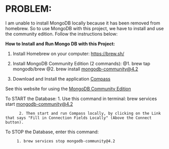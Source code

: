 
# PROBLEM:

I am unable to install MongoDB locally because it has been removed from homebrew. So to use MongoDB with this project, we have to install and use the community edition. Follow the instructions below:


**How to Install and Run Mongo DB with this Project:**

1. Install Homebrew on your computer: https://brew.sh/

2. Install MongoDB Community Edition (2 commands):
    @1. brew tap mongodb/brew
    @2. brew install mongodb-community@4.2

3. Download and Install the application [Compass](https://docs.mongodb.com/compass/master/install/)



See this website for using the [MongoDB Community Edition](https://docs.mongodb.com/manual/tutorial/install-mongodb-on-os-x/)

  To START the Database:
          1. Use this command in terminal: brew services start mongodb-community@4.2

          2. Then start and run Compass locally, by clicking on the Link that says "Fill in Connection Fields Locally" (Above the Connect button).


  To STOP the Database, enter this command:

         1. brew services stop mongodb-community@4.2
